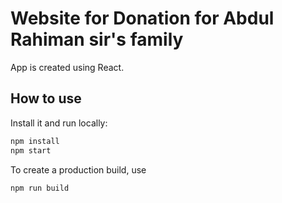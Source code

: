 # Website for Donation for Abdul Rahiman sir's family
App is created using React.

## How to use
Install it and run locally:

```sh
npm install
npm start
```

To create a production build, use 
```
npm run build
```
